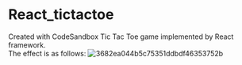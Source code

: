 # React_tictactoe
Created with CodeSandbox
Tic Tac Toe game implemented by React framework.   
The effect is as follows:
![3682ea044b5c75351ddbdf46353752b](https://github.com/user-attachments/assets/623c39ac-41d0-439d-8aaa-b84b95aa73eb)
